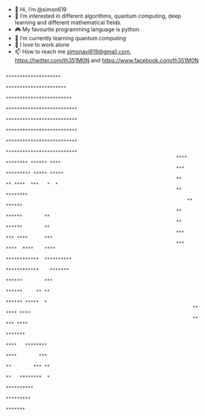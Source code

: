 - 👋 Hi, I’m @simon619
- 👀 I’m interested in different algorithms, quantum computing, deep learning and different mathematical fields.
- 🎮 My favourite programming language is python
- 🌱 I’m currently learning quantum computing
- 💞️ I love to work alone
- 📫 How to reach me simonavi619@gmail.com, https://twitter.com/th351M0N and https://www.facebook.com/th351M0N

<!---
simon619/simon619 is a ✨ special ✨ repository because its `README.md` (this file) appears on your GitHub profile.
You can click the Preview link to take a look at your changes.
--->



                                                                     ********************                                                
                                                                    **********************  
                                                                   ************************ 
                                                                  **************************
                                                                  **************************
                                                                  **************************
                                                                  **************************
                                                                  **************************
                                                                  ****  ******** ****** ****
                                                                  ***  ********* ***** *****
                                                                  **     ** ****  ***   *  *
                                                                  **        ********        
                                                                      **        ******          
                                                                  **        ******        **
                                                                  **        ******        **
                                                                  ***      *** ****      ***
                                                                  ***     ****  ****    ****
                                                                  ************  **********  
                                                                  ************    *******   
                                                                      ******        ***     
                                                                       ******     ** **     
                                                                        ****** *****  *     
                                                                        ** **** ****        
                                                                        **  *** ****        
                                                                            *******         
                                                                       ****   ********      
                                                                       ****        ***      
                                                                         **        *** **   
                                                                         **   ********  *   
                                                                          **********        
                                                                           *********        
                                                                            ******* 


